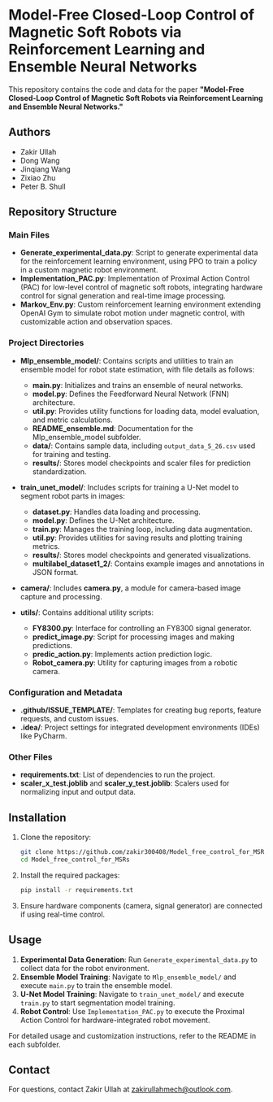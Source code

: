 
# Model-Free Closed-Loop Control of Magnetic Soft Robots via Reinforcement Learning and Ensemble Neural Networks

This repository contains the code and data for the paper **"Model-Free Closed-Loop Control of Magnetic Soft Robots via Reinforcement Learning and Ensemble Neural Networks."**

## Authors

- Zakir Ullah
- Dong Wang
- Jinqiang Wang
- Zixiao Zhu
- Peter B. Shull

## Repository Structure

### Main Files

- **Generate_experimental_data.py**: Script to generate experimental data for the reinforcement learning environment, using PPO to train a policy in a custom magnetic robot environment.
- **Implementation_PAC.py**: Implementation of Proximal Action Control (PAC) for low-level control of magnetic soft robots, integrating hardware control for signal generation and real-time image processing.
- **Markov_Env.py**: Custom reinforcement learning environment extending OpenAI Gym to simulate robot motion under magnetic control, with customizable action and observation spaces.

### Project Directories

- **Mlp_ensemble_model/**: Contains scripts and utilities to train an ensemble model for robot state estimation, with file details as follows:
  - **main.py**: Initializes and trains an ensemble of neural networks.
  - **model.py**: Defines the Feedforward Neural Network (FNN) architecture.
  - **util.py**: Provides utility functions for loading data, model evaluation, and metric calculations.
  - **README_ensemble.md**: Documentation for the Mlp_ensemble_model subfolder.
  - **data/**: Contains sample data, including `output_data_5_26.csv` used for training and testing.
  - **results/**: Stores model checkpoints and scaler files for prediction standardization.

- **train_unet_model/**: Includes scripts for training a U-Net model to segment robot parts in images:
  - **dataset.py**: Handles data loading and processing.
  - **model.py**: Defines the U-Net architecture.
  - **train.py**: Manages the training loop, including data augmentation.
  - **util.py**: Provides utilities for saving results and plotting training metrics.
  - **results/**: Stores model checkpoints and generated visualizations.
  - **multilabel_dataset1_2/**: Contains example images and annotations in JSON format.

- **camera/**: Includes **camera.py**, a module for camera-based image capture and processing.

- **utils/**: Contains additional utility scripts:
  - **FY8300.py**: Interface for controlling an FY8300 signal generator.
  - **predict_image.py**: Script for processing images and making predictions.
  - **predic_action.py**: Implements action prediction logic.
  - **Robot_camera.py**: Utility for capturing images from a robotic camera.

### Configuration and Metadata

- **.github/ISSUE_TEMPLATE/**: Templates for creating bug reports, feature requests, and custom issues.
- **.idea/**: Project settings for integrated development environments (IDEs) like PyCharm.

### Other Files

- **requirements.txt**: List of dependencies to run the project.
- **scaler_x_test.joblib** and **scaler_y_test.joblib**: Scalers used for normalizing input and output data.

## Installation

1. Clone the repository:
   ```bash
   git clone https://github.com/zakir300408/Model_free_control_for_MSRs.git
   cd Model_free_control_for_MSRs
   ```

2. Install the required packages:
   ```bash
   pip install -r requirements.txt
   ```

3. Ensure hardware components (camera, signal generator) are connected if using real-time control.

## Usage

1. **Experimental Data Generation**: Run `Generate_experimental_data.py` to collect data for the robot environment.
2. **Ensemble Model Training**: Navigate to `Mlp_ensemble_model/` and execute `main.py` to train the ensemble model.
3. **U-Net Model Training**: Navigate to `train_unet_model/` and execute `train.py` to start segmentation model training.
4. **Robot Control**: Use `Implementation_PAC.py` to execute the Proximal Action Control for hardware-integrated robot movement.

For detailed usage and customization instructions, refer to the README in each subfolder.

## Contact

For questions, contact Zakir Ullah at zakirullahmech@outlook.com.
